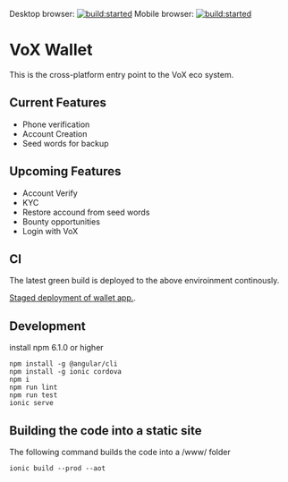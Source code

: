 Desktop browser: <a href="https://travis-ci.org/VariusWorldTechLtd/Main"><img src="https://travis-ci.org/VariusWorldTechLtd/Main.svg?branch=master" alt="build:started"></a> Mobile browser: <a href="https://travis-ci.org/VariusWorldTechLtd/Main"><img src="https://travis-ci.org/VariusWorldTechLtd/Main.svg?branch=master" alt="build:started"></a>

# VoX Wallet

This is the cross-platform entry point to the VoX eco system.

## Current Features
- Phone verification
- Account Creation
- Seed words for backup


## Upcoming Features
- Account Verify 
- KYC
- Restore accound from seed words
- Bounty opportunities
- Login with VoX

## CI
The latest green build is deployed to the above enviroinment continously.

<a href="http://vox-wallet.firebaseapp.com">Staged deployment of wallet app.</a>. 

## Development

install npm 6.1.0 or higher

```
npm install -g @angular/cli
npm install -g ionic cordova
npm i
npm run lint
npm run test
ionic serve
```

## Building the code into a static site

The following command builds the code into a /www/ folder

```
ionic build --prod --aot
```



